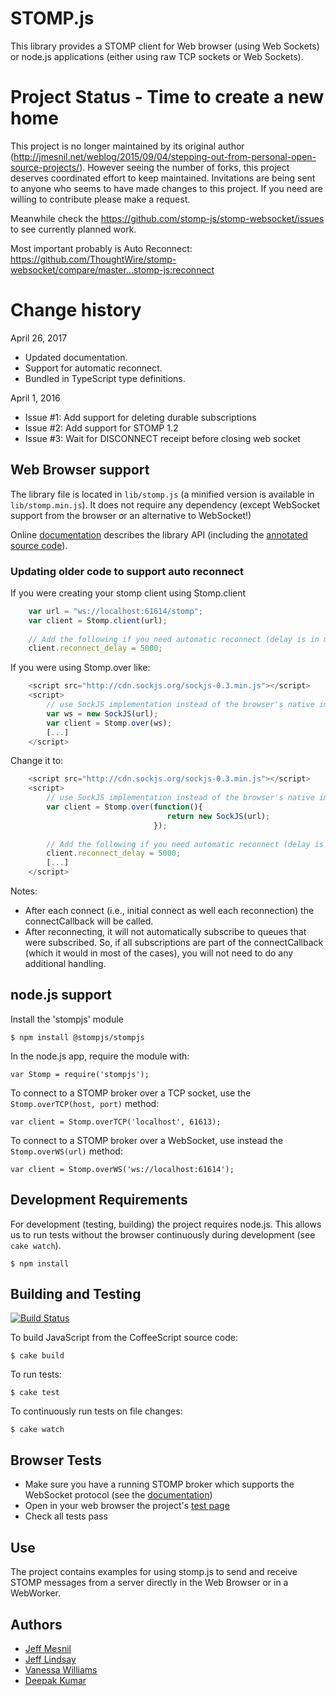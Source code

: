 # STOMP.js

This library provides a STOMP client for Web browser (using Web Sockets) or node.js applications (either using raw TCP sockets or Web Sockets).

# Project Status - Time to create a new home

This project is no longer maintained by its original author 
(http://jmesnil.net/weblog/2015/09/04/stepping-out-from-personal-open-source-projects/). However seeing the
number of forks, this project deserves coordinated effort to keep maintained. Invitations are being sent to
anyone who seems to have made changes to this project. If you need are willing to contribute please make a request.

Meanwhile check the https://github.com/stomp-js/stomp-websocket/issues to see currently planned work.

Most important probably is Auto Reconnect: https://github.com/ThoughtWire/stomp-websocket/compare/master...stomp-js:reconnect

# Change history

April 26, 2017

- Updated documentation.
- Support for automatic reconnect.
- Bundled in TypeScript type definitions.

April 1, 2016
* Issue #1: Add support for deleting durable subscriptions
* Issue #2: Add support for STOMP 1.2
* Issue #3: Wait for DISCONNECT receipt before closing web socket

## Web Browser support

The library file is located in `lib/stomp.js` (a minified version is available in `lib/stomp.min.js`).
It does not require any dependency (except WebSocket support from the browser or an alternative to WebSocket!)

Online [documentation][doc] describes the library API (including the [annotated source code][annotated]).

### Updating older code to support auto reconnect

If you were creating your stomp client using Stomp.client

```javascript
    var url = "ws://localhost:61614/stomp";
    var client = Stomp.client(url);
    
    // Add the following if you need automatic reconnect (delay is in milli seconds)
    client.reconnect_delay = 5000;
```

If you were using Stomp.over like:

```javascript
    <script src="http://cdn.sockjs.org/sockjs-0.3.min.js"></script>
    <script>
        // use SockJS implementation instead of the browser's native implementation
        var ws = new SockJS(url);
        var client = Stomp.over(ws);
        [...]
    </script>
```

Change it to:

```javascript
    <script src="http://cdn.sockjs.org/sockjs-0.3.min.js"></script>
    <script>
        // use SockJS implementation instead of the browser's native implementation
        var client = Stomp.over(function(){
                                   return new SockJS(url);
                                });
    
        // Add the following if you need automatic reconnect (delay is in milli seconds)
        client.reconnect_delay = 5000;
        [...]
    </script>
```

Notes:

* After each connect (i.e., initial connect as well each reconnection) the connectCallback
  will be called.
* After reconnecting, it will not automatically subscribe to queues that were subscribed.
  So, if all subscriptions are part of the connectCallback (which it would in most of the cases),
  you will not need to do any additional handling.

## node.js support

Install the 'stompjs' module

    $ npm install @stompjs/stompjs

In the node.js app, require the module with:

    var Stomp = require('stompjs');

To connect to a STOMP broker over a TCP socket, use the `Stomp.overTCP(host, port)` method:

    var client = Stomp.overTCP('localhost', 61613);

To connect to a STOMP broker over a WebSocket, use instead the `Stomp.overWS(url)` method:

    var client = Stomp.overWS('ws://localhost:61614');

## Development Requirements

For development (testing, building) the project requires node.js. This allows us to run tests without the browser continuously during development (see `cake watch`).

    $ npm install

## Building and Testing

[![Build Status](https://secure.travis-ci.org/jmesnil/stomp-websocket.png)](http://travis-ci.org/jmesnil/stomp-websocket)

To build JavaScript from the CoffeeScript source code:

    $ cake build

To run tests:

    $ cake test

To continuously run tests on file changes:

    $ cake watch


## Browser Tests

* Make sure you have a running STOMP broker which supports the WebSocket protocol
 (see the [documentation][doc])
* Open in your web browser the project's [test page](browsertests/index.html)
* Check all tests pass

## Use

The project contains examples for using stomp.js
to send and receive STOMP messages from a server directly in the Web Browser or in a WebWorker.

## Authors

 * [Jeff Mesnil](http://jmesnil.net/)
 * [Jeff Lindsay](http://github.com/progrium)
 * [Vanessa Williams](http://github.com/fridgebuzz)
 * [Deepak Kumar](https://github.com/kum-deepak)

[doc]: http://jmesnil.net/stomp-websocket/doc/
[annotated]: http://jmesnil.net/stomp-websocket/doc/stomp.html

